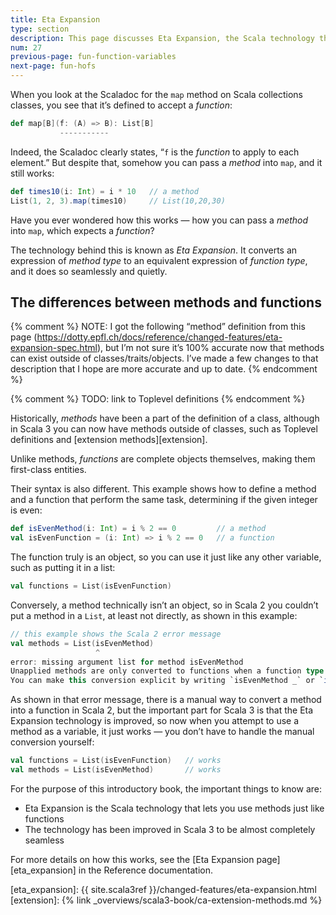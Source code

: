 ```yaml
---
title: Eta Expansion
type: section
description: This page discusses Eta Expansion, the Scala technology that automatically and transparently converts methods into functions.
num: 27
previous-page: fun-function-variables
next-page: fun-hofs
---
```



When you look at the Scaladoc for the `map` method on Scala collections classes, you see that it’s defined to accept a *function*:

```scala
def map[B](f: (A) => B): List[B]
           -----------
```

Indeed, the Scaladoc clearly states, “`f` is the *function* to apply to each element.” But despite that, somehow you can pass a *method* into `map`, and it still works:

```scala
def times10(i: Int) = i * 10   // a method
List(1, 2, 3).map(times10)     // List(10,20,30)
```

Have you ever wondered how this works — how you can pass a *method* into `map`, which expects a *function*?

The technology behind this is known as *Eta Expansion*. It converts an expression of *method type* to an equivalent expression of *function type*, and it does so seamlessly and quietly.



## The differences between methods and functions

{% comment %}
NOTE: I got the following “method” definition from this page (https://dotty.epfl.ch/docs/reference/changed-features/eta-expansion-spec.html), but I’m not sure it’s 100% accurate now that methods can exist outside of classes/traits/objects. I’ve made a few changes to that description that I hope are more accurate and up to date.
{% endcomment %}


{% comment %}
TODO: link to Toplevel definitions
{% endcomment %}

Historically, *methods* have been a part of the definition of a class, although in Scala 3 you can now have methods outside of classes, such as Toplevel definitions and [extension methods][extension].

Unlike methods, *functions* are complete objects themselves, making them first-class entities.

Their syntax is also different. This example shows how to define a method and a function that perform the same task, determining if the given integer is even:

```scala
def isEvenMethod(i: Int) = i % 2 == 0         // a method
val isEvenFunction = (i: Int) => i % 2 == 0   // a function
```

The function truly is an object, so you can use it just like any other variable, such as putting it in a list:

```scala
val functions = List(isEvenFunction)
```

Conversely, a method technically isn’t an object, so in Scala 2 you couldn’t put a method in a `List`, at least not directly, as shown in this example:

```scala
// this example shows the Scala 2 error message
val methods = List(isEvenMethod)
                   ^
error: missing argument list for method isEvenMethod
Unapplied methods are only converted to functions when a function type is expected.
You can make this conversion explicit by writing `isEvenMethod _` or `isEvenMethod(_)` instead of `isEvenMethod`.
```

As shown in that error message, there is a manual way to convert a method into a function in Scala 2, but the important part for Scala 3 is that the Eta Expansion technology is improved, so now when you attempt to use a method as a variable, it just works — you don’t have to handle the manual conversion yourself:

```scala
val functions = List(isEvenFunction)   // works
val methods = List(isEvenMethod)       // works
```

For the purpose of this introductory book, the important things to know are:

- Eta Expansion is the Scala technology that lets you use methods just like functions
- The technology has been improved in Scala 3 to be almost completely seamless

For more details on how this works, see the [Eta Expansion page][eta_expansion] in the Reference documentation.



[eta_expansion]: {{ site.scala3ref }}/changed-features/eta-expansion.html
[extension]: {% link _overviews/scala3-book/ca-extension-methods.md %}
